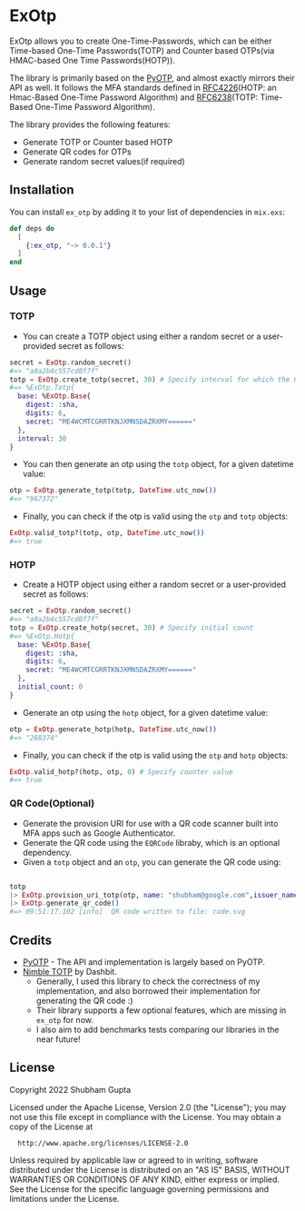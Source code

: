 # ExOtp

ExOtp allows you to create One-Time-Passwords, which can be either Time-based One-Time Passwords(TOTP) and Counter based OTPs(via HMAC-based One Time Passwords(HOTP)). 

The library is primarily based on the [PyOTP](https://github.com/pyauth/pyotp), and almost exactly mirrors their API as well. It follows the MFA standards defined in [RFC4226](https://datatracker.ietf.org/doc/html/rfc4226)(HOTP: an Hmac-Based One-Time Password Algorithm) and [RFC6238](https://datatracker.ietf.org/doc/html/rfc6238)(TOTP: Time-Based One-Time Password Algorithm).

The library provides the following features:

- Generate TOTP or Counter based HOTP
- Generate QR codes for OTPs
- Generate random secret values(if required)

## Installation

You can install `ex_otp` by adding it to your list of dependencies in `mix.exs`:

```elixir
def deps do
  [
    {:ex_otp, "~> 0.0.1"}
  ]
end
```

## Usage

### TOTP

- You can create a TOTP object using either a random secret or  a user-provided secret as follows:
```elixir
secret = ExOtp.random_secret()
#=> "a9a2b4c557cd0f7f"
totp = ExOtp.create_totp(secret, 30) # Specify interval for which the OTP will be valid.
#=> %ExOtp.Totp{
  base: %ExOtp.Base{
    digest: :sha,
    digits: 6,
    secret: "ME4WCMTCGRRTKNJXMNSDAZRXMY======"
  },
  interval: 30
} 
```

- You can then generate an otp using the `totp` object, for a given datetime value:
```elixir
otp = ExOtp.generate_totp(totp, DateTime.utc_now())
#=> "967372"
```

- Finally, you can check if the otp is valid using the `otp` and `totp` objects:

```elixir
ExOtp.valid_totp?(totp, otp, DateTime.utc_now())
#=> true
```

### HOTP

- Create a HOTP object using either a random secret or  a user-provided secret as follows:
```elixir
secret = ExOtp.random_secret()
#=> "a9a2b4c557cd0f7f"
totp = ExOtp.create_hotp(secret, 30) # Specify initial count 
#=> %ExOtp.Hotp{
  base: %ExOtp.Base{
    digest: :sha,
    digits: 6,
    secret: "ME4WCMTCGRRTKNJXMNSDAZRXMY======"
  },
  initial_count: 0
} 
```

- Generate an otp using the `hotp` object, for a given datetime value:
```elixir
otp = ExOtp.generate_hotp(hotp, DateTime.utc_now())
#=> "268374"
```

- Finally, you can check if the otp is valid using the `otp` and `hotp` objects:

```elixir
ExOtp.valid_hotp?(hotp, otp, 0) # Specify counter value
#=> true
```

### QR Code(Optional)

- Generate the provision URI for use with a QR code scanner built into MFA apps such as Google Authenticator.
- Generate the QR code using the `EQRCode` libraby, which is an optional dependency.
- Given a `totp` object and an `otp`, you can generate the QR code using:

```elixir

totp
|> ExOtp.provision_uri_totp(otp, name: "shubham@google.com",issuer_name: "Test Application")
|> ExOtp.generate_qr_code()
#=> 09:51:17.102 [info]  QR code written to file: code.svg
```

## Credits
- [PyOTP](https://github.com/pyauth/pyotp) - The API and implementation is largely based on PyOTP.
- [Nimble TOTP](https://github.com/dashbitco/nimble_totp) by Dashbit.
    - Generally, I used this library to check the correctness of my implementation, and also borrowed their implementation for generating the QR code :) 
    - Their library supports a few optional features, which are missing in `ex_otp` for now.
    - I also aim to add benchmarks tests comparing our libraries in the near future!

## License

Copyright 2022 Shubham Gupta

  Licensed under the Apache License, Version 2.0 (the "License");
  you may not use this file except in compliance with the License.
  You may obtain a copy of the License at

      http://www.apache.org/licenses/LICENSE-2.0

  Unless required by applicable law or agreed to in writing, software
  distributed under the License is distributed on an "AS IS" BASIS,
  WITHOUT WARRANTIES OR CONDITIONS OF ANY KIND, either express or implied.
  See the License for the specific language governing permissions and
  limitations under the License.